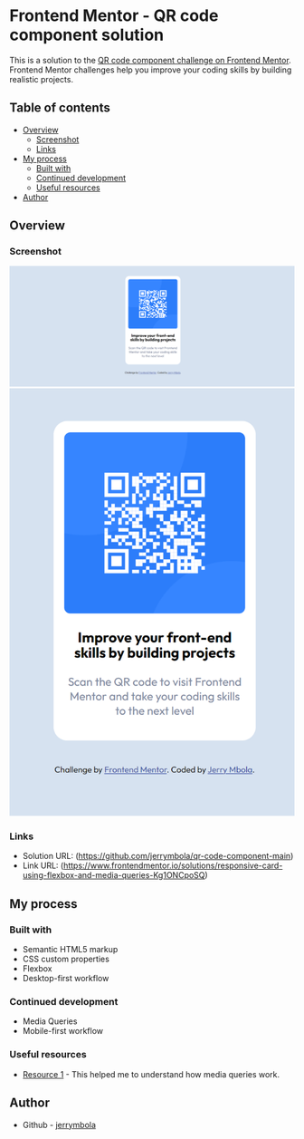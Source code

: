 # Frontend Mentor - QR code component solution

This is a solution to the [QR code component challenge on Frontend Mentor](https://www.frontendmentor.io/challenges/qr-code-component-iux_sIO_H). Frontend Mentor challenges help you improve your coding skills by building realistic projects.

## Table of contents

- [Overview](#overview)
  - [Screenshot](#screenshot)
  - [Links](#links)
- [My process](#my-process)
  - [Built with](#built-with)
  - [Continued development](#continued-development)
  - [Useful resources](#useful-resources)
- [Author](#author)

## Overview

### Screenshot

![](./images/screenshot-desktop-design.png)
![](./images/screenshot-mobile-design.png)

### Links

- Solution URL: (https://github.com/jerrymbola/qr-code-component-main)
- Link URL: (https://www.frontendmentor.io/solutions/responsive-card-using-flexbox-and-media-queries-Kg1ONCpoSQ)
## My process

### Built with

- Semantic HTML5 markup
- CSS custom properties
- Flexbox
- Desktop-first workflow

### Continued development

- Media Queries
- Mobile-first workflow

### Useful resources

- [Resource 1](https://www.w3schools.com/css/css_rwd_mediaqueries.asp) - This helped me to understand how media queries work.

## Author

- Github - [jerrymbola](https://github.com/jerrymbola)
